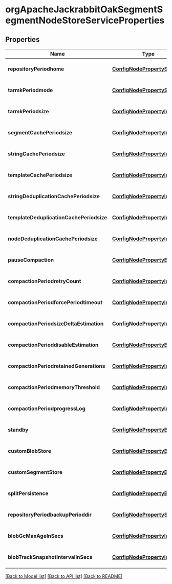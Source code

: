 # orgApacheJackrabbitOakSegmentSegmentNodeStoreServiceProperties

## Properties
Name | Type | Description | Notes
------------ | ------------- | ------------- | -------------
**repositoryPeriodhome** | [**ConfigNodePropertyString**](ConfigNodePropertyString.md) |  | [optional] [default to null]
**tarmkPeriodmode** | [**ConfigNodePropertyString**](ConfigNodePropertyString.md) |  | [optional] [default to null]
**tarmkPeriodsize** | [**ConfigNodePropertyInteger**](ConfigNodePropertyInteger.md) |  | [optional] [default to null]
**segmentCachePeriodsize** | [**ConfigNodePropertyInteger**](ConfigNodePropertyInteger.md) |  | [optional] [default to null]
**stringCachePeriodsize** | [**ConfigNodePropertyInteger**](ConfigNodePropertyInteger.md) |  | [optional] [default to null]
**templateCachePeriodsize** | [**ConfigNodePropertyInteger**](ConfigNodePropertyInteger.md) |  | [optional] [default to null]
**stringDeduplicationCachePeriodsize** | [**ConfigNodePropertyInteger**](ConfigNodePropertyInteger.md) |  | [optional] [default to null]
**templateDeduplicationCachePeriodsize** | [**ConfigNodePropertyInteger**](ConfigNodePropertyInteger.md) |  | [optional] [default to null]
**nodeDeduplicationCachePeriodsize** | [**ConfigNodePropertyInteger**](ConfigNodePropertyInteger.md) |  | [optional] [default to null]
**pauseCompaction** | [**ConfigNodePropertyBoolean**](ConfigNodePropertyBoolean.md) |  | [optional] [default to null]
**compactionPeriodretryCount** | [**ConfigNodePropertyInteger**](ConfigNodePropertyInteger.md) |  | [optional] [default to null]
**compactionPeriodforcePeriodtimeout** | [**ConfigNodePropertyInteger**](ConfigNodePropertyInteger.md) |  | [optional] [default to null]
**compactionPeriodsizeDeltaEstimation** | [**ConfigNodePropertyInteger**](ConfigNodePropertyInteger.md) |  | [optional] [default to null]
**compactionPerioddisableEstimation** | [**ConfigNodePropertyBoolean**](ConfigNodePropertyBoolean.md) |  | [optional] [default to null]
**compactionPeriodretainedGenerations** | [**ConfigNodePropertyInteger**](ConfigNodePropertyInteger.md) |  | [optional] [default to null]
**compactionPeriodmemoryThreshold** | [**ConfigNodePropertyInteger**](ConfigNodePropertyInteger.md) |  | [optional] [default to null]
**compactionPeriodprogressLog** | [**ConfigNodePropertyInteger**](ConfigNodePropertyInteger.md) |  | [optional] [default to null]
**standby** | [**ConfigNodePropertyBoolean**](ConfigNodePropertyBoolean.md) |  | [optional] [default to null]
**customBlobStore** | [**ConfigNodePropertyBoolean**](ConfigNodePropertyBoolean.md) |  | [optional] [default to null]
**customSegmentStore** | [**ConfigNodePropertyBoolean**](ConfigNodePropertyBoolean.md) |  | [optional] [default to null]
**splitPersistence** | [**ConfigNodePropertyBoolean**](ConfigNodePropertyBoolean.md) |  | [optional] [default to null]
**repositoryPeriodbackupPerioddir** | [**ConfigNodePropertyString**](ConfigNodePropertyString.md) |  | [optional] [default to null]
**blobGcMaxAgeInSecs** | [**ConfigNodePropertyInteger**](ConfigNodePropertyInteger.md) |  | [optional] [default to null]
**blobTrackSnapshotIntervalInSecs** | [**ConfigNodePropertyInteger**](ConfigNodePropertyInteger.md) |  | [optional] [default to null]

[[Back to Model list]](../README.md#documentation-for-models) [[Back to API list]](../README.md#documentation-for-api-endpoints) [[Back to README]](../README.md)


